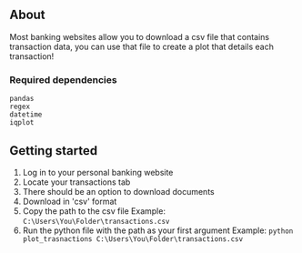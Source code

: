 ## About
Most banking websites allow you to download a csv file that contains transaction data, you can use that file to create a plot that details each transaction!
### Required dependencies
```
pandas
regex
datetime
iqplot
```
## Getting started
1. Log in to your personal banking website
2. Locate your transactions tab
3. There should be an option to download documents
4. Download in 'csv' format
5. Copy the path to the csv file 
Example: ```C:\Users\You\Folder\transactions.csv```
6. Run the python file with the path as your first argument
Example: ```python plot_trasnactions C:\Users\You\Folder\transactions.csv```
